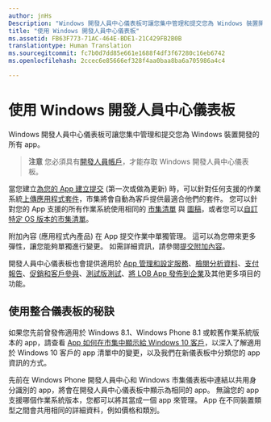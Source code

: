 ```yaml
---
author: jnHs
Description: "Windows 開發人員中心儀表板可讓您集中管理和提交您為 Windows 裝置開發的所有 app。"
title: "使用 Windows 開發人員中心儀表板"
ms.assetid: FB63F773-71AC-464E-BDE1-21C429FB2B0B
translationtype: Human Translation
ms.sourcegitcommit: fc7b0d7dd85e661e1688f4df3f67280c16eb6742
ms.openlocfilehash: 2ccec6e85666ef328f4aa0baa8ba6a705986a4c4

---
```


# 使用 Windows 開發人員中心儀表板


Windows 開發人員中心儀表板可讓您集中管理和提交您為 Windows 裝置開發的所有 app。

> **注意** 您必須具有[開發人員帳戶](http://go.microsoft.com/fwlink/p/?LinkId=615100)，才能存取 Windows 開發人員中心儀表板。

當您建立[為您的 App 建立提交](app-submissions.md) (第一次或做為更新) 時，可以針對任何支援的作業系統[上傳應用程式套件](upload-app-packages.md)，市集將會自動為客戶提供最適合他們的套件。 您可以針對您的 App 支援的所有作業系統使用相同的 [市集清單](create-app-store-listings.md) 與 [圖稿](app-screenshots-and-images.md)，或者您可以[自訂特定 OS 版本的市集清單](create-platform-specific-Store-listings.md)。

附加內容 (應用程式內產品) 在 App 提交作業中單獨管理。 這可以為您帶來更多彈性，讓您能夠單獨進行變更。 如需詳細資訊，請參閱[提交附加內容](add-on-submissions.md)。

開發人員中心儀表板也會提供適用於 [App 管理和設定服務](app-management-and-services.md)、[檢閱分析資料](analytics.md)、[支付報告](payout-summary.md)、[促銷和客戶參與](app-promotion-and-customer-engagement.md)、[測試版測試](beta-testing-and-targeted-distribution.md)、[將 LOB App 發佈到企業](distribute-lob-apps-to-enterprises.md)及其他更多項目的功能。

## 使用整合儀表板的秘訣

如果您先前曾發佈適用於 Windows 8.1、Windows Phone 8.1 或較舊作業系統版本的 app，請查看 [App 如何在市集中顯示給 Windows 10 客戶](how-your-app-appears-in-the-store-for-windows-10-customers.md)，以深入了解適用於 Windows 10 客戶的 app 清單中的變更，以及我們在新儀表板中分類您的 app 資訊的方式。

先前在 Windows Phone 開發人員中心和 Windows 市集儀表板中連結以共用身分識別的 app，將會在開發人員中心儀表板中顯示為相同的 app。 無論您的 app 支援哪個作業系統版本，您都可以將其當成一個 app 來管理。 App 在不同裝置類型之間會共用相同的詳細資料，例如價格和類別。

 

 







<!--HONumber=Aug16_HO5-->



